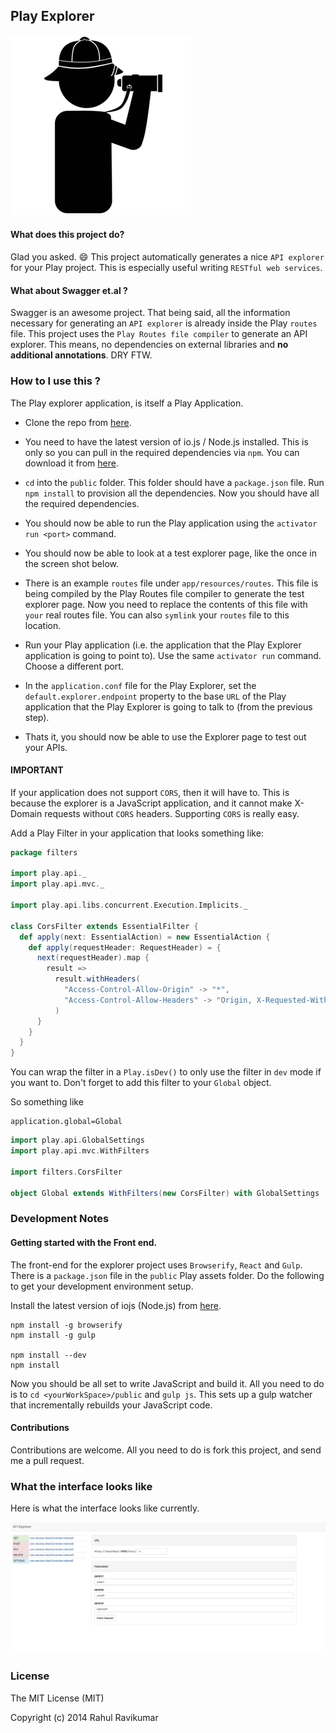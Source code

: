 ## Play Explorer

![Explorer](https://raw.githubusercontent.com/tikurahul/play-explorer/master/public/images/explorer.png)

#### What does this project do?

Glad you asked. :smile:
This project automatically generates a nice `API explorer` for your Play project. This is especially useful writing `RESTful web services`.

#### What about Swagger et.al ?

Swagger is an awesome project. That being said, all the information necessary for generating an `API explorer` is already inside the Play `routes` file. This project uses the `Play Routes file compiler` to generate an API explorer. This means, no dependencies on external libraries and __no additional annotations__. DRY FTW.

### How to I use this ?

The Play explorer application, is itself a Play Application.

* Clone the repo from [here](https://github.com/tikurahul/play-explorer).
* You need to have the latest version of io.js / Node.js installed. This is only so you can pull in the required dependencies via `npm`. You can download it from [here](https://iojs.org/en/index.html).
* `cd` into the `public` folder. This folder should have a `package.json` file. Run `npm install` to provision all the dependencies. Now you should have all the required dependencies.
* You should now be able to run the Play application using the `activator run <port>` command.
* You should now be able to look at a test explorer page, like the once in the screen shot below.

* There is an example `routes` file under `app/resources/routes`. This file is being compiled by the Play Routes file compiler to generate the test explorer page. Now you need to replace the contents of this file with `your` real routes file. You can also `symlink` your `routes` file to this location.
* Run your Play application (i.e. the application that the Play Explorer application is going to point to). Use the same `activator run` command. Choose a different port.
* In the `application.conf` file for the Play Explorer, set the `default.explorer.endpoint` property to the base `URL` of the Play application that the Play Explorer is going to talk to (from the previous step).
* Thats it, you should now be able to use the Explorer page to test out your APIs.

#### IMPORTANT

If your application does not support `CORS`, then it will have to. This is because the explorer is a JavaScript application, and it cannot make X-Domain requests without `CORS` headers. Supporting `CORS` is really easy.

Add a Play Filter in your application that looks something like:

```scala
package filters

import play.api._
import play.api.mvc._

import play.api.libs.concurrent.Execution.Implicits._

class CorsFilter extends EssentialFilter {
  def apply(next: EssentialAction) = new EssentialAction {
    def apply(requestHeader: RequestHeader) = {
      next(requestHeader).map {
        result =>
          result.withHeaders(
            "Access-Control-Allow-Origin" -> "*",
            "Access-Control-Allow-Headers" -> "Origin, X-Requested-With, Content-Type, Accept"
          )
      }
    }
  }
}
```

You can wrap the filter in a `Play.isDev()` to only use the filter in `dev` mode if you want to. Don't forget to add this filter to your `Global` object.

So something like

```
application.global=Global
```

```scala
import play.api.GlobalSettings
import play.api.mvc.WithFilters

import filters.CorsFilter

object Global extends WithFilters(new CorsFilter) with GlobalSettings
```

### Development Notes

#### Getting started with the Front end.

The front-end for the explorer project uses `Browserify`, `React` and `Gulp`.
There is a `package.json` file in the `public` Play assets folder. Do the following to get your development environment setup.

Install the latest version of iojs (Node.js) from [here](https://iojs.org/en/index.html).

```
npm install -g browserify
npm install -g gulp

npm install --dev
npm install
```

Now you should be all set to write JavaScript and build it. All you need to do is to `cd <yourWorkSpace>/public` and `gulp js`. This sets up a gulp watcher that incrementally rebuilds your JavaScript code.

#### Contributions

Contributions are welcome. All you need to do is fork this project, and send me a pull request.

### What the interface looks like

Here is what the interface looks like currently.

![Explorer](https://raw.githubusercontent.com/tikurahul/play-explorer/master/public/images/interface.png)

### License

The MIT License (MIT)

Copyright (c) 2014 Rahul Ravikumar
